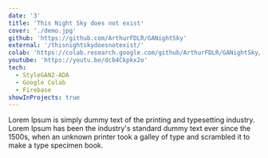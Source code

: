 ```yaml
---
date: '3'
title: 'This Night Sky does not exist'
cover: './demo.jpg'
github: 'https://github.com/ArthurFDLR/GANightSky'
external: '/thisnightskydoesnotexist/'
colab: 'https://colab.research.google.com/github/ArthurFDLR/GANightSky/blob/main/GANightSky.ipynb'
youtube: 'https://youtu.be/dcb4Ckpkx2o'
tech:
  - StyleGAN2-ADA
  - Google Colab
  - Firebase
showInProjects: true
---
```


Lorem Ipsum is simply dummy text of the printing and typesetting industry. Lorem Ipsum has been the industry's standard dummy text ever since the 1500s, when an unknown printer took a galley of type and scrambled it to make a type specimen book.
